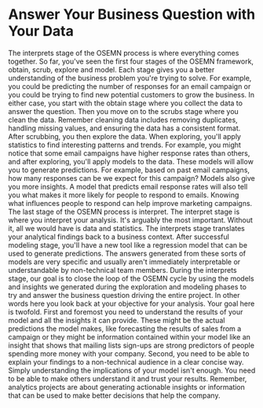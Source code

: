 # Answer Your Business Question with Your Data

The interprets stage of the OSEMN process is where everything comes together. So far, you've seen the first four stages of the OSEMN framework, obtain, scrub, explore and model. Each stage gives you a better understanding of the business problem you're trying to solve. For example, you could be predicting the number of responses for an email campaign or you could be trying to find new potential customers to grow the business. In either case, you start with the obtain stage where you collect the data to answer the question. Then you move on to the scrubs stage where you clean the data. Remember cleaning data includes removing duplicates, handling missing values, and ensuring the data has a consistent format. After scrubbing, you then explore the data. When exploring, you'll apply statistics to find interesting patterns and trends. For example, you might notice that some email campaigns have higher response rates than others, and after exploring, you'll apply models to the data. These models will allow you to generate predictions. For example, based on past email campaigns, how many responses can be we expect for this campaign? Models also give you more insights. A model that predicts email response rates will also tell you what makes it more likely for people to respond to emails. Knowing what influences people to respond can help improve marketing campaigns. The last stage of the OSEMN process is interpret. The interpret stage is where you interpret your analysis. It's arguably the most important. Without it, all we would have is data and statistics. The interprets stage translates your analytical findings back to a business context. After successful modeling stage, you'll have a new tool like a regression model that can be used to generate predictions. The answers generated from these sorts of models are very specific and usually aren't immediately interpretable or understandable by non-technical team members. During the interprets stage, our goal is to close the loop of the OSEMN cycle by using the models and insights we generated during the exploration and modeling phases to try and answer the business question driving the entire project. In other words here you look back at your objective for your analysis. Your goal here is twofold. First and foremost you need to understand the results of your model and all the insights it can provide. These might be the actual predictions the model makes, like forecasting the results of sales from a campaign or they might be information contained within your model like an insight that shows that mailing lists sign-ups are strong predictors of people spending more money with your company. Second, you need to be able to explain your findings to a non-technical audience in a clear concise way. Simply understanding the implications of your model isn't enough. You need to be able to make others understand it and trust your results. Remember, analytics projects are about generating actionable insights or information that can be used to make better decisions that help the company.
​
